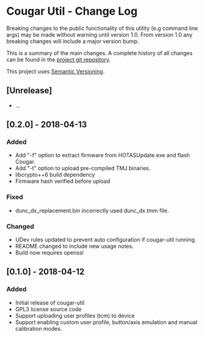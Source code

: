 # Cougar Util - Change Log

Breaking changes to the public functionality of this utility (e.g command line args)
may be made without warning until version 1.0. From version 1.0 any breaking changes
will include a major version bump.

This is a summary of the main changes. A complete history of all changes can be
found in the [project git repository](https://bitbucket.org/BWGaryP/cougar-util).

This project uses [Semantic Versioning](https://semver.org/).

## [Unrelease]
   - ...
   
## [0.2.0] - 2018-04-13
### Added
   - Add "-f" option to extract firmware from HOTASUpdate.exe and flash Cougar.   
   - Add "-t" option to upload pre-compiled TMJ binaries.
   - libcrypto++6 build dependency
   - Firmware hash verified before upload
   
### Fixed
   - dunc_dx_replacement.bin incorrectly used dunc_dx.tmm file.

### Changed
   - UDev rules updated to prevent auto configuration if cougar-util running.
   - README changed to include new usage notes.
   - Build now requires openssl

## [0.1.0] - 2018-04-12
### Added
   - Initial release of cougar-util
   - GPL3 license source code
   - Support uploading user profiles (tcm) to device
   - Support enabling custom user profile, button/axis emulation and manual
     calibration modes.
